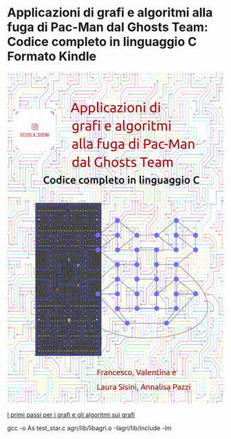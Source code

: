 # Applicazioni di grafi e algoritmi alla fuga di Pac-Man dal Ghosts Team: Codice completo in linguaggio C Formato Kindle 
![KIndle](mezza.jpg)

[I primi passi per i grafi e gli algoritmi sui grafi](https://www.amazon.it/Applicazioni-grafi-algoritmi-Pac-Man-Ghosts-ebook/dp/B087GLBPNM/)

gcc -o As test_star.c agri/lib/libagri.o  -Iagri/lib/include -lm
